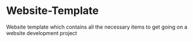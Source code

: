# Website-Template
Website template which contains all the necessary items to get going on a website development project 
